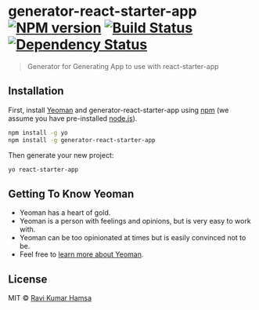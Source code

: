 # generator-react-starter-app [![NPM version][npm-image]][npm-url] [![Build Status][travis-image]][travis-url] [![Dependency Status][daviddm-image]][daviddm-url]
> Generator for Generating App to use with react-starter-app

## Installation

First, install [Yeoman](http://yeoman.io) and generator-react-starter-app using [npm](https://www.npmjs.com/) (we assume you have pre-installed [node.js](https://nodejs.org/)).

```bash
npm install -g yo
npm install -g generator-react-starter-app
```

Then generate your new project:

```bash
yo react-starter-app
```

## Getting To Know Yeoman

 * Yeoman has a heart of gold.
 * Yeoman is a person with feelings and opinions, but is very easy to work with.
 * Yeoman can be too opinionated at times but is easily convinced not to be.
 * Feel free to [learn more about Yeoman](http://yeoman.io/).

## License

MIT © [Ravi Kumar Hamsa]()


[npm-image]: https://badge.fury.io/js/generator-react-starter-app.svg
[npm-url]: https://npmjs.org/package/generator-react-starter-app
[travis-image]: https://travis-ci.org/ravihamsa/generator-react-starter-app.svg?branch=master
[travis-url]: https://travis-ci.org/ravihamsa/generator-react-starter-app
[daviddm-image]: https://david-dm.org/ravihamsa/generator-react-starter-app.svg?theme=shields.io
[daviddm-url]: https://david-dm.org/ravihamsa/generator-react-starter-app
